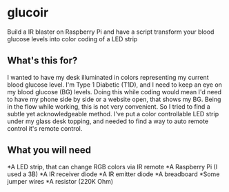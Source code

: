 # glucoir
Build a IR blaster on Raspberry Pi and have a script transform your blood glucose levels into color coding of a LED strip

## What's this for?
I wanted to have my desk illuminated in colors representing my current blood glucose level. I'm Type 1 Diabetic (T1D), and I need to keep an eye on my blood glucose (BG) levels. Doing this while coding would mean I'd need to have my phone side by side or a website open, that shows my BG. Being in the flow while working, this is not very convenient. So I tried to find a subtle yet acknowledgeable method. I've put a color controllable LED strip under my glass desk topping, and needed to find a way to auto remote control it's remote control. 

## What you will need
  *A LED strip, that can change RGB colors via IR remote
  *A Raspberry Pi (I used a 3B)
  *A IR receiver diode
  *A IR emitter diode
  *A breadboard
  *Some jumper wires
  *A resistor (220K Ohm)

